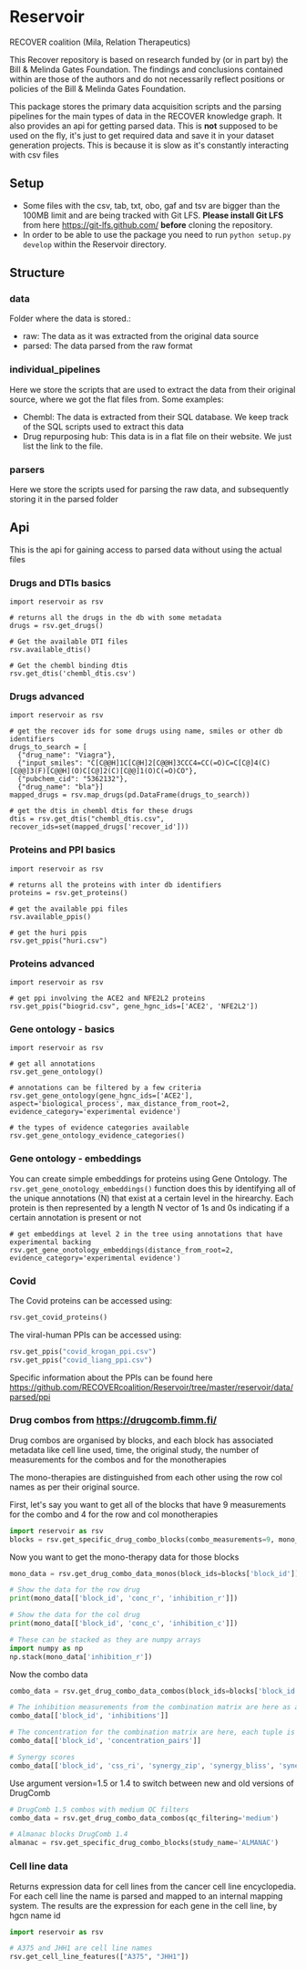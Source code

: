 # Reservoir

RECOVER coalition (Mila, Relation Therapeutics)

This Recover repository is based on research funded by (or in part by) the Bill & Melinda Gates Foundation. The findings and conclusions contained within are those of the authors and do not necessarily reflect positions or policies of the Bill & Melinda Gates Foundation.

This package stores the primary data acquisition scripts and the parsing pipelines for the main types of data in the RECOVER knowledge graph. It also provides an api for getting parsed data. This is **not** supposed to be used on the fly, it's just to get required data and save it in your dataset generation projects. This is because it is slow as it's constantly interacting with csv files

## Setup

-   Some files with the csv, tab, txt, obo, gaf and tsv are bigger than the 100MB limit and are being tracked with Git LFS. **Please install Git LFS** from here https://git-lfs.github.com/  **before** cloning the repository.
-   In order to be able to use the package you need to run `python setup.py develop` within the Reservoir directory.

## Structure

### data

Folder where the data is stored.:

-   raw: The data as it was extracted from the original data source
-   parsed: The data parsed from the raw format

### individual_pipelines

Here we store the scripts that are used to extract the data from their original source,  where we got the flat files from. Some examples:

-   Chembl: The data is extracted from their SQL database. We keep track of the SQL scripts used to extract this data
-   Drug repurposing hub: This data is in a flat file on their website. We just list the link to the file.

### parsers

Here we store the scripts used for parsing the raw data, and subsequently storing it in the parsed folder

## Api

This is the api for gaining access to parsed data without using the actual files

### Drugs and DTIs basics

    import reservoir as rsv

    # returns all the drugs in the db with some metadata
    drugs = rsv.get_drugs()

    # Get the available DTI files
    rsv.available_dtis()

    # Get the chembl binding dtis
    rsv.get_dtis('chembl_dtis.csv')

### Drugs advanced

    import reservoir as rsv

    # get the recover ids for some drugs using name, smiles or other db identifiers
    drugs_to_search = [
      {"drug_name": "Viagra"},
      {"input_smiles": "C[C@@H]1C[C@H]2[C@@H]3CCC4=CC(=O)C=C[C@]4(C)[C@@]3(F)[C@@H](O)C[C@]2(C)[C@@]1(O)C(=O)CO"},
      {"pubchem_cid": "5362132"},
      {"drug_name": "bla"}]
    mapped_drugs = rsv.map_drugs(pd.DataFrame(drugs_to_search))

    # get the dtis in chembl dtis for these drugs
    dtis = rsv.get_dtis("chembl_dtis.csv", recover_ids=set(mapped_drugs['recover_id']))

### Proteins and PPI basics

    import reservoir as rsv

    # returns all the proteins with inter db identifiers
    proteins = rsv.get_proteins()

    # get the available ppi files
    rsv.available_ppis()

    # get the huri ppis
    rsv.get_ppis("huri.csv")

### Proteins advanced

    import reservoir as rsv

    # get ppi involving the ACE2 and NFE2L2 proteins
    rsv.get_ppis("biogrid.csv", gene_hgnc_ids=['ACE2', 'NFE2L2'])

### Gene ontology - basics

    import reservoir as rsv

    # get all annotations
    rsv.get_gene_ontology()

    # annotations can be filtered by a few criteria
    rsv.get_gene_ontology(gene_hgnc_ids=['ACE2'], aspect='biological_process', max_distance_from_root=2, evidence_category='experimental evidence')

    # the types of evidence categories available
    rsv.get_gene_ontology_evidence_categories()

### Gene ontology - embeddings

You can create simple embeddings for proteins using Gene Ontology. The `rsv.get_gene_onotology_embeddings()` function does this by
identifying all of the unique annotations (N) that exist at a certain level in the hirearchy. Each protein is then represented by a length N vector of 1s and 0s indicating if a certain annotation is present or not

    # get embeddings at level 2 in the tree using annotations that have experimental backing
    rsv.get_gene_onotology_embeddings(distance_from_root=2, evidence_category='experimental evidence')

### Covid
The Covid proteins can be accessed using:
```python
rsv.get_covid_proteins()
```

The viral-human PPIs can be accessed using:
```python
rsv.get_ppis("covid_krogan_ppi.csv")
rsv.get_ppis("covid_liang_ppi.csv")
```
Specific information about the PPIs can be found here https://github.com/RECOVERcoalition/Reservoir/tree/master/reservoir/data/parsed/ppi

### Drug combos from https://drugcomb.fimm.fi/
Drug combos are organised by blocks, and each block has associated metadata like cell line used, time, the original study, the number of measurements for the combos and for the monotherapies

The mono-therapies are distinguished from each other using the row col names as per their original source.

First, let's say you want to get all of the blocks that have 9 measurements for the combo and 4 for the row and col monotherapies
```python
import reservoir as rsv
blocks = rsv.get_specific_drug_combo_blocks(combo_measurements=9, mono_row_measurements=4, mono_col_measurements=4)
```

Now you want to get the mono-therapy data for those blocks
```python
mono_data = rsv.get_drug_combo_data_monos(block_ids=blocks['block_id'])

# Show the data for the row drug
print(mono_data[['block_id', 'conc_r', 'inhibition_r']])

# Show the data for the col drug
print(mono_data[['block_id', 'conc_c', 'inhibition_c']])

# These can be stacked as they are numpy arrays
import numpy as np
np.stack(mono_data['inhibition_r'])
```

Now the combo data
```python
combo_data = rsv.get_drug_combo_data_combos(block_ids=blocks['block_id'])

# The inhibition measurements from the combination matrix are here as a list
combo_data[['block_id', 'inhibitions']]

# The concentration for the combination matrix are here, each tuple is  (row drug, column drug). They map by index to the inhibitions
combo_data[['block_id', 'concentration_pairs']]

# Synergy scores
combo_data[['block_id', 'css_ri', 'synergy_zip', 'synergy_bliss', 'synergy_loewe', 'synergy_hsa', 'S']]
```

Use argument version=1.5 or 1.4 to switch between new and old versions of DrugComb
```python
# DrugComb 1.5 combos with medium QC filters
combo_data = rsv.get_drug_combo_data_combos(qc_filtering='medium')

# Almanac blocks DrugComb 1.4
almanac = rsv.get_specific_drug_combo_blocks(study_name='ALMANAC')
```

### Cell line data
Returns expression data for cell lines from the cancer cell line encyclopedia. For each cell line the name is parsed and mapped to an internal mapping system. The results are the expression for each gene in the cell line, by hgcn name id

```python
import reservoir as rsv

# A375 and JHH1 are cell line names
rsv.get_cell_line_features(["A375", "JHH1"])
```
